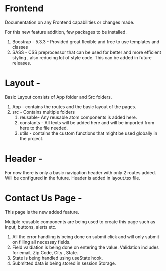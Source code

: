 # Frontend

Documentation on any Frontend capabilities or changes made.

For this new feature addition, few packages to be installed.

1. Boostrap - 5.3.3 - Provided great flexible and free to use templates and classes
2. SASS - CSS preprocessor that can be used for better and more efficient styling , also reducing lot of style code. This can be added in future releases.

# Layout -

Basic Layout consists of App folder and Src folders.

1. App - contains the routes and the basic layout of the pages.
2. src - Contains multiple folders
   1. reusable- Any reusable atom components is added here.
   2. constants - All texts will be added here and will be imported from here to the file needed.
   3. utils - contains the custom functions that might be used globally in the project.

# Header -

For now there is only a basic navigation header with only 2 routes added. Will be configured in the future.
Header is added in layout.tsx file.

# Contact Us Page -

This page is the new added feature.

Mutiple reusable components are being used to create this page such as input, buttons, alerts etc.

1. All the error handling is being done on submit click and will only submit on filling all necessay fields.
2. Field valdiation is being done on entering the value. Validation includes for email, Zip Code, City , State.
3. State is being handled using useState hook.
4. Submitted data is being stored in session Storage.
